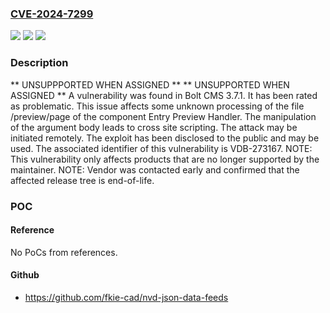 ### [CVE-2024-7299](https://cve.mitre.org/cgi-bin/cvename.cgi?name=CVE-2024-7299)
![](https://img.shields.io/static/v1?label=Product&message=CMS&color=blue)
![](https://img.shields.io/static/v1?label=Version&message=%3D%203.7.1%20&color=brighgreen)
![](https://img.shields.io/static/v1?label=Vulnerability&message=CWE-79%20Cross%20Site%20Scripting&color=brighgreen)

### Description

** UNSUPPPORTED WHEN ASSIGNED ** ** UNSUPPORTED WHEN ASSIGNED ** A vulnerability was found in Bolt CMS 3.7.1. It has been rated as problematic. This issue affects some unknown processing of the file /preview/page of the component Entry Preview Handler. The manipulation of the argument body leads to cross site scripting. The attack may be initiated remotely. The exploit has been disclosed to the public and may be used. The associated identifier of this vulnerability is VDB-273167. NOTE: This vulnerability only affects products that are no longer supported by the maintainer. NOTE: Vendor was contacted early and confirmed that the affected release tree is end-of-life.

### POC

#### Reference
No PoCs from references.

#### Github
- https://github.com/fkie-cad/nvd-json-data-feeds

